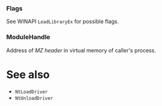 ### Flags

See WINAPI `LoadLibraryEx` for possible flags.

### ModuleHandle

Address of *MZ header* in virtual memory of caller's process.

# See also

* `NtLoadDriver`
* `NtUnloadDriver`
